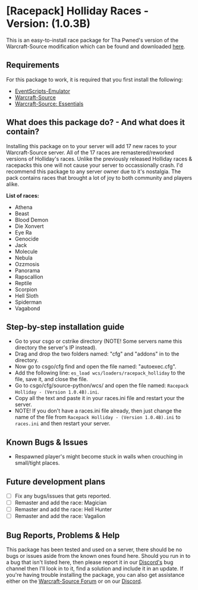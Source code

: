 # [Racepack] Holliday Races - Version: (1.0.3B)
This is an easy-to-install race package for Tha Pwned's version of the Warcraft-Source modification which can be found and downloaded [here](https://github.com/ThaPwned/WCS).


## Requirements
For this package to work, it is required that you first install the following:
- [EventScripts-Emulator](https://github.com/Ayuto/EventScripts-Emulator)
- [Warcraft-Source](https://github.com/ThaPwned/WCS)
- [Warcraft-Source: Essentials](https://github.com/ManifestManah/Warcraft-Source-Essentials)


## What does this package do? - And what does it contain?
Installing this package on to your server will add 17 new races to your Warcraft-Source server.
All of the 17 races are remastered/reworked versions of Holliday's races. Unlike the previously released Holliday races & racepacks this one will not cause your server to occassionally crash. I'd recommend this package to any server owner due to it's nostalgia. The pack contains races that brought a lot of joy to both community and players alike.


**List of races:**
- Athena
- Beast
- Blood Demon
- Die Xonvert
- Eye Ra
- Genocide
- Jack
- Molecule
- Nebula
- Ozzmosis
- Panorama
- Rapscallion
- Reptile
- Scorpion
- Hell Sloth
- Spiderman
- Vagabond


## Step-by-step installation guide
- Go to your csgo or cstrike directory (NOTE! Some servers name this directory the server's IP instead).
- Drag and drop the two folders named: "cfg" and "addons" in to the directory.
- Now go to csgo/cfg find and open the file named: "autoexec.cfg".
- Add the following line: ```es_load wcs/loaders/racepack_holliday``` to the file, save it, and close the file.
- Go to csgo/cfg/source-python/wcs/ and open the file named: ```Racepack Holliday - (Version 1.0.4B).ini```.
- Copy all the text and paste it in your races.ini file and restart your the server.
- NOTE! If you don't have a races.ini file already, then just change the name of the file from ```Racepack Holliday - (Version 1.0.4B).ini``` to ```races.ini``` and then restart your server.


## Known Bugs & Issues
- Respawned player's might become stuck in walls when crouching in small/tight places.


## Future development plans
- [ ] Fix any bugs/issues that gets reported.
- [ ] Remaster and add the race: Magician
- [ ] Remaster and add the race: Hell Hunter
- [ ] Remaster and add the race: Vagalion

## Bug Reports, Problems & Help
This package has been tested and used on a server, there should be no bugs or issues aside from the known ones found here.
Should you run in to a bug that isn't listed here, then please report it in our [Discord's](https://discord.gg/2DnAXkF) bug channel then I'll look in to it, find a solution and include it in an update.
If you're having trouble installing the package, you can also get assistance either on the [Warcraft-Source Forum](http://warcraft-source.com/) or on our [Discord](https://discord.gg/2DnAXkF).
